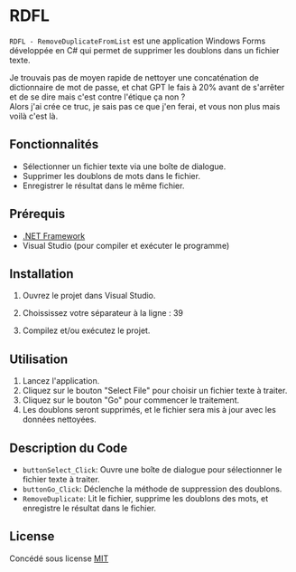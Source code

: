 # RDFL
`RDFL - RemoveDuplicateFromList` est une application Windows Forms développée en C# qui permet de supprimer les doublons dans un fichier texte. 

Je trouvais pas de moyen rapide de nettoyer une concaténation de dictionnaire de mot de passe, et chat GPT le fais à 20% avant de s'arrêter et de se dire mais c'est contre l'étique ça non ? <br>
Alors j'ai crée ce truc, je sais pas ce que j'en ferai, et vous non plus mais voilà c'est là.

## Fonctionnalités

- Sélectionner un fichier texte via une boîte de dialogue.
- Supprimer les doublons de mots dans le fichier.
- Enregistrer le résultat dans le même fichier.

## Prérequis

- [.NET Framework](https://dotnet.microsoft.com/download/dotnet-framework)
- Visual Studio (pour compiler et exécuter le programme)

## Installation
1. Ouvrez le projet dans Visual Studio.

2. Choississez votre séparateur à la ligne : 39

2. Compilez et/ou exécutez le projet.

## Utilisation

1. Lancez l'application.
2. Cliquez sur le bouton "Select File" pour choisir un fichier texte à traiter.
3. Cliquez sur le bouton "Go" pour commencer le traitement.
4. Les doublons seront supprimés, et le fichier sera mis à jour avec les données nettoyées.

## Description du Code

- `buttonSelect_Click`: Ouvre une boîte de dialogue pour sélectionner le fichier texte à traiter.
- `buttonGo_Click`: Déclenche la méthode de suppression des doublons.
- `RemoveDuplicate`: Lit le fichier, supprime les doublons des mots, et enregistre le résultat dans le fichier.

## License
Concédé sous license [MIT](https://github.com/Miiraak/RDFL/edit/master/LICENSE)

